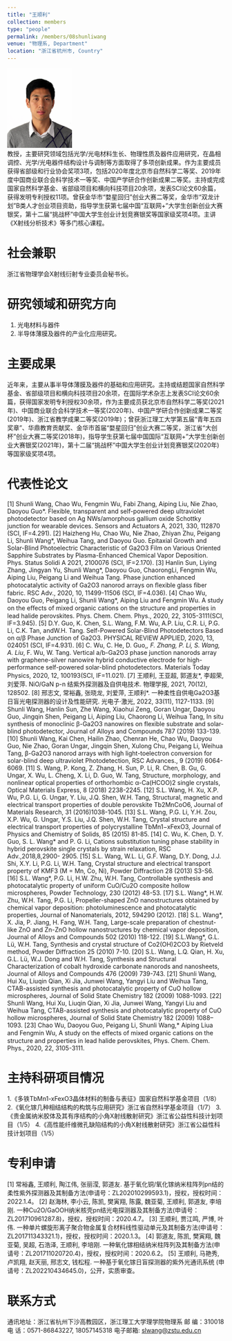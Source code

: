 ```yaml
---
title: "王顺利"
collection: members
type: "people"
permalink: /members/08shunliwang
venue: "物理系, Department"
location: "浙江省杭州市, Country"
---
```


<img src='/images/people/shunliwang.png' width='150' ><br>
教授，主要研究领域包括光学/光电材料生长、物理性质及器件应用研究，在晶相调控、光学/光电器件结构设计与调制等方面取得了多项创新成果。作为主要成员获得省部级和行业协会奖项3项，包括2020年度北京市自然科学二等奖、2019年度中国商业联合会科学技术一等奖、中国产学研合作创新成果二等奖。主持或完成国家自然科学基金、省部级项目和横向科技项目20余项，发表SCI论文60余篇，获得发明专利授权11项。曾获金华市“婺星回归”创业大赛二等奖，金华市“双龙计划”B类人才创业项目资助，指导学生获第七届中国“互联网+”大学生创新创业大赛银奖，第十二届“挑战杯”中国大学生创业计划竞赛银奖等国家级奖项4项。主讲《X射线分析技术》等多门核心课程。

社会兼职
======
浙江省物理学会X射线衍射专业委员会秘书长。

研究领域和研究方向
======
1.	光电材料与器件
2.	半导体薄膜及器件的产业化应用研究。

主要成果
======
近年来，主要从事半导体薄膜及器件的基础和应用研究。主持或结题国家自然科学基金、省部级项目和横向科技项目20余项，在国际学术杂志上发表SCI论文60余篇，获得国家发明专利授权30余项，作为主要成员获北京市自然科学二等奖(2021年)、中国商业联合会科学技术一等奖(2020年)、中国产学研合作创新成果二等奖(2019年)、浙江省教学成果二等奖(2019年)；曾获浙江理工大学第五届“青年五四奖章”、华鼎教育贡献奖、金华市首届“婺星回归”创业大赛二等奖，浙江省“大创杯”创业大赛二等奖(2018年)，指导学生获第七届中国国际“互联网+”大学生创新创业大赛银奖(2021年)，第十二届“挑战杯”中国大学生创业计划竞赛银奖(2020年)等国家级奖项4项。

代表性论文
======
[1] Shunli Wang, Chao Wu, Fengmin Wu, Fabi Zhang, Aiping Liu, Nie Zhao, Daoyou Guo*. Flexible, transparent and self-powered deep ultraviolet photodetector based on Ag NWs/amorphous gallium oxide Schottky junction for wearable devices. Sensors and Actuators A, 2021, 330, 112870 (SCI, IF=4.291). 
[2] Haizheng Hu, Chao Wu, Nie Zhao, Zhiyan Zhu, Peigang Li, Shunli Wang*,
Weihua Tang, and Daoyou Guo. Epitaxial Growth and Solar-Blind Photoelectric
Characteristic of Ga2O3 Film on Various Oriented Sapphire Substrates by Plasma-Enhanced Chemical Vapor Deposition. Phys. Status Solidi A 2021, 2100076 (SCI, IF=2.170).
[3] Hanlin Sun, Liying Zhang, Jingyan Yu, Shunli Wang*, Daoyou Guo, ChaorongLi, Fengmin Wu, Aiping Liu, Peigang Li and Weihua Tang. Phase junction enhanced photocatalytic activity of Ga2O3 nanorod arrays on ﬂexible glass ﬁber fabric. RSC Adv., 2020, 10, 11499-11506 (SCI, IF=4.036).
[4] Chao Wu, Daoyou Guo, Peigang Li, Shunli Wang*, Aiping Liu and Fengmin Wu. A study on the eﬀects of mixed organic cations on the structure and properties in lead halide perovskites. Phys. Chem. Chem. Phys., 2020, 22, 3105-3111(SCI, IF=3.945).
[5] D.Y. Guo, K. Chen, S.L. Wang, F.M. Wu, A.P. Liu, C.R. Li, P.G. Li, C.K. Tan, andW.H. Tang. Self-Powered Solar-Blind Photodetectors Based on α/β Phase Junction of Ga2O3. PHYSICAL REVIEW APPLIED, 2020, 13, 024051 (SCI, IF=4.931).
[6] C. Wu, C. He, D. Guo,*, F. Zhang, P. Li, S. Wang, A. Liu*, F. Wu, W. Tang. Vertical a/b-Ga2O3 phase junction nanorods array with graphene-silver nanowire hybrid conductive electrode for high-performance self-powered solar-blind photodetectors. Materials Today Physics, 2020, 12, 100193(SCI, IF=11.021).
[7] 王顺利, 王亚超, 郭道友*, 李超荣,  刘爱萍. NiO/GaN p-n 结紫外探测器及自供电技术. 物理学报, 2021, 70(12), 128502.
[8] 邢志文, 常裕鑫, 张晓龙, 刘爱萍, 王顺利*. 一种柔性自供电Ga2O3基日盲光电探测器的设计及性能研究. 光电子·激光, 2022, 33(11), 1127-1133.
[9] Shunli Wang, Hanlin Sun, Zhe Wang, Xiaohui Zeng, Goran Ungar, Daoyou Guo, Jingqin Shen, Peigang Li, Aiping Liu, Chaorong Li, Weihua Tang, In situ synthesis of monoclinic β-Ga2O3 nanowires on flexible substrate and solar-blind photodetector, Journal of Alloys and Compounds 787 (2019) 133-139. 
[10] Shunli Wang, Kai Chen, Hailin Zhao, Chenran He, Chao Wu, Daoyou Guo, Nie Zhao, Goran Ungar, Jingqin Shen, Xulong Chu, Peigang Li, Weihua Tang, β-Ga2O3 nanorod arrays with high light-toelectron conversion for solar-blind deep ultraviolet Photodetection, RSC Advances., 9 (2019) 6064-6069.
[11] S. Wang, P. Kong, Z. Zhang, H. Sun, P. Li, R. Chen, B. Gu, G. Ungar, X. Wu, L. Cheng, X. Li, D. Guo, W. Tang, Structure, morphology, and nonlinear optical properties of orthorhombic α-Ca(HCOO)2 single crystals, Optical Materials Express, 8 (2018) 2238-2245.
[12] S.L. Wang, H. Xu, X.P. Wu, P.G. Li, G. Ungar, Y. Liu, J.Q. Shen, W.H. Tang, Structural, magnetic and electrical transport properties of double perovskite Tb2MnCoO6, Journal of Materials Research, 31 (2016)1038-1045.
[13] S.L. Wang, P.G. Li, Y.H. Zou, X.P. Wu, G. Ungar, Y.S. Liu, J.Q. Shen, W.H. Tang, Crystal structure and electrical transport properties of polycrystalline TbMn1−xFexO3, Journal of Physics and Chemistry of Solids, 85 (2015) 81-85.
[14] C. Wu, K. Chen, D. Y. Guo, S. L. Wang* and P. G. Li, Cations substitution tuning phase stability in hybrid perovskite single crystals by strain relaxation, RSC Adv.,2018,8,2900- 2905. 
[15] S.L. Wang, W.L. Li, G.F. Wang, D.Y. Dong, J.J. Shi, X.Y. Li, P.G. Li, W.H. Tang, Crystal structure and electrical transport property of KMF3 (M = Mn, Co, Ni), Powder Diffraction 28 (2013) S3-S6.
[16] S.L. Wang*, P.G. Li, H.W. Zhu, W.H. Tang, Controllable synthesis and photocatalytic property of uniform CuO/Cu2O composite hollow microspheres, Powder Technology, 230 (2012) 48-53.
[17] S.L. Wang*, H.W. Zhu, W.H. Tang, P.G. Li, Propeller-shaped ZnO nanostructures obtained by chemical vapor deposition: photoluminescence and photocatalytic properties, Journal of Nanomaterials, 2012, 594290 (2012).
[18] S.L. Wang*, X. Jia, P. Jiang, H. Fang, W.H. Tang, Large-scale preparation of chestnut-like ZnO and Zn-ZnO hollow nanostructures by chemical vapor deposition, Journal of Alloys and Compounds 502 (2010) 118-122. 
[19] S.L.Wang*, G.L. Lü, W.H. Tang, Synthesis and crystal structure of Co2(OH)2CO3 by Rietveld method, Powder Diffraction 25 (2010) 7-10. 
[20] S.L. Wang, L.Q. Qian, H. Xu, G.L. Lü, W.J. Dong and W.H. Tang, Synthesis and Structural Characterization of cobalt hydroxide carbonate nanorods and nanosheets, Journal of Alloys and Compounds 476 (2009) 739-743.
[21] Shunli Wang, Hui Xu, Liuqin Qian, Xi Jia, Junwei Wang, Yangyi Liu and Weihua Tang, CTAB-assisted synthesis and photocatalytic property of CuO hollow microspheres, Journal of Solid State Chemistry 182 (2009) 1088-1093.
[22] Shunli Wang, Hui Xu, Liuqin Qian, Xi Jia, Junwei Wang, Yangyi Liu and Weihua Tang, CTAB-assisted synthesis and photocatalytic property of CuO hollow microspheres, Journal of Solid State Chemistry 182 (2009) 1088–1093.
[23] Chao Wu, Daoyou Guo, Peigang Li, Shunli Wang,* Aiping Liua and Fengmin Wu, A study on the eﬀects of mixed organic cations on the structure and properties in lead halide perovskites, Phys. Chem. Chem. Phys., 2020, 22, 3105-3111. 

主持科研项目情况
======
1.《多铁TbMn1-xFexO3晶体材料的制备与表征》国家自然科学基金项目（1/8）
2.《氧化镓几种相结结构的构筑与应用研究》浙江省自然科学基金项目（1/7）
3.《贵金属纳米胶体及其有序结构的小角X射线散射研究》浙江省公益性科技计划项目（1/5）
4.《高性能纤维微孔缺陷结构的小角X射线散射研究》浙江省公益性科技计划项目（1/5）

专利申请
======
[1] 常裕鑫, 王顺利, 陶江伟, 张丽滢, 郭道友. 基于氧化铜/氧化镓纳米柱阵列pn结的柔性紫外探测器及其制备方法(申请号：ZL202010299593.1)，授权，授权时间：2022.1.4。
[2] 赵海林, 李小云, 陈凯, 樊寅翔, 陈露, 魏亚菊, 王顺利, 郭道友, 李培刚. 一种Cu2O/GaOOH纳米核壳pn结光电探测器及其制备方法(申请号：ZL201710961287.8)，授权，授权时间：2020.4.7。
[3] 王顺利, 贾江鸣, 严博, 叶伟. 一种单片螺旋形离子聚合物金属复合材料线性驱动单元及其制备方法(申请号：ZL201711343321.1)，授权，授权时间：2020.1.3。
[4] 郭道友, 陈凯, 樊寅翔, 魏亚菊, 吴超, 石浩泽, 王顺利, 李培刚. 一种氧化镓相结纳米柱阵列及其制备方法(申请号：ZL201711020720.4)，授权，授权时间：2020.6.2。
[5] 王顺利, 马艳秀, 卢凯翔, 赵天丽, 邢志文, 钱松程. 一种基于氧化镓日盲探测器的紫外光通讯系统 (申请号：ZL202210434645.0)，公开，实质审查。


联系方式
======
通讯地址：浙江省杭州下沙高教园区，浙江理工大学理学院物理系 
邮    编：310018 
电    话：0571-86843227, 18057145318
电子邮箱: slwang@zstu.edu.cn
